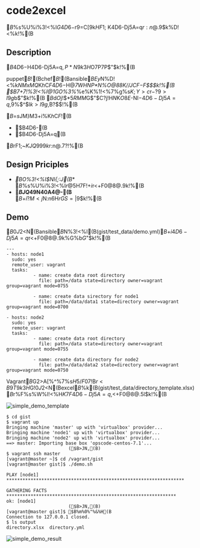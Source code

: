 code2excel
========

$B%$%s%U%i%3!<%I$G4D6-$r9=C[$9$k$HF1;~$K4D6-Dj5A=q$r:n@.$9$k%D!<%k!%(B

Description
-----------
$B4D6-$H4D6-Dj5A=q$,P*N%$9$k$3$H$O$7$P$7$P$"$k!%(B

puppet$B!$(Bchef$B!$(Bansible$BEy$N%D!<%k$NMxMQ$K$h$C$F4D6-$H@_7W$H$NP*N%$O@8$8$K$/$/$J$C$F$-$F$$$k!%(B
$B$7$+$7!$%3!<%I$@$1$G$O%3%_%e%K%1!<%7%g%s$K;Y>c$r$-$?$9>l9g$b$"$k!%(B
$B$d$O$j!$$*5RMM$G$"$C$?$j!$%^%M!<%8%c!<AX$H$N%3%_%e%K%1!<%7%g%s$K$O8E$-NI$-4D6-Dj5A=q$,9%$^$l$k>l9g$,B?$$!%(B

$B$=$s$JM}M3$+$i%$%s%U%i%3!<%I$K$h$C$F!$(B
* $B4D6-(B
* $B4D6-Dj5A=q(B

$B$rF1;~$KJQ99$9$k%D!<%k$r:n@.$7$?!%(B

Design Priciples
----------------
* **$B%I%-%e%a%s%H$O%3!<%I$NI{;:J*(B**  
    $B%$%s%U%i%3!<%I$r@5$H$7$F!$%3!<%I$+$i%I%-%e%a%s%H$r<+F0@8@.$9$k!%(B
* **$BJQ49$N40A4@-(B**  
    $B%I%-%e%a%s%H@8@.$+$i?M<j$N:n6H$rGS=|$9$k!%(B

Demo
----
$B0J2<$N(Bansible$B$N%3!<%I(B(gist/test_data/demo.yml)$B$+$i4D6-Dj5A=q$r<+F0@8@.$9$k%G%b$G$"$k!%(B

    ---
    - hosts: node1
      sudo: yes
      remote_user: vagrant
      tasks:
              - name: create data root directory
                file: path=/data state=directory owner=vagrant group=vagrant mode=0755
    
              - name: create data sirectory for node1
                file: path=/data/data1 state=directory owner=vagrant group=vagrant mode=0700
    
    - hosts: node2
      sudo: yes
      remote_user: vagrant
      tasks:
              - name: create data root directory
                file: path=/data state=directory owner=vagrant group=vagrant mode=0755
    
              - name: create data directory for node2
                file: path=/data/data2 state=directory owner=vagrant group=vagrant mode=0750

Vagrant$B$G2>A[%^%7%s$H5/F0$7!$%G%bMQ%7%'%k(B(gist/demo.sh)$B$r<B9T$9$k$3$H$G!$0J2<$N(Bexcel$B%U%!%$%k(B(gist/test_data/directory_template.xlsx)$B$r%F%s%W%l!<%H$K$7$F4D6-Dj5A=q$,<+F0@8@.$5$l$k!%(B

![simple_demo_template](https://github.com/ynaka81/dockerEE/wiki/images/simple_demo_template.png)

    $ cd gist
    $ vagrant up
    Bringing machine 'master' up with 'virtualbox' provider...
    Bringing machine 'node1' up with 'virtualbox' provider...
    Bringing machine 'node2' up with 'virtualbox' provider...
    ==> master: Importing base box 'opscode-centos-7.1'...
                           ($B>JN,(B)
    $ vagrant ssh master
    [vagrant@master ~]$ cd /vagrant/gist
    [vagrant@master gist]$ ./demo.sh

    PLAY [node1] ****************************************************************** 
    
    GATHERING FACTS *************************************************************** 
    ok: [node1]
                           ($B>JN,(B)
    [vagrant@master gist]$ $B%m%0%"%&%H(B
    Connection to 127.0.0.1 closed.
    $ ls output
    directory.xlsx  directory.yml

![simple_demo_result](https://github.com/ynaka81/dockerEE/wiki/images/simple_demo_result.png)
